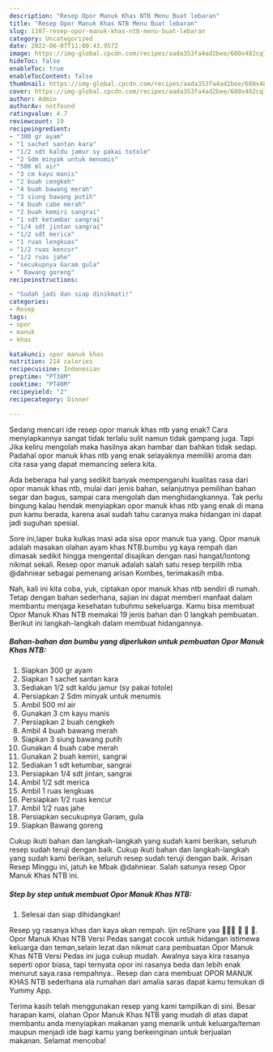 ```yaml
---
description: "Resep Opor Manuk Khas NTB Menu Buat lebaran"
title: "Resep Opor Manuk Khas NTB Menu Buat lebaran"
slug: 1107-resep-opor-manuk-khas-ntb-menu-buat-lebaran
category: Uncategorized
date: 2022-06-07T11:00:43.957Z
image: https://img-global.cpcdn.com/recipes/aada353fa4ad2bee/680x482cq70/opor-manuk-khas-ntb-foto-resep-utama.jpg
hideToc: false
enableToc: true
enableTocContent: false
thumbnail: https://img-global.cpcdn.com/recipes/aada353fa4ad2bee/680x482cq70/opor-manuk-khas-ntb-foto-resep-utama.jpg
cover: https://img-global.cpcdn.com/recipes/aada353fa4ad2bee/680x482cq70/opor-manuk-khas-ntb-foto-resep-utama.jpg
author: Admin
authorAv: notfound
ratingvalue: 4.7
reviewcount: 19
recipeingredient:
- "300 gr ayam"
- "1 sachet santan kara"
- "1/2 sdt kaldu jamur sy pakai totole"
- "2 Sdm minyak untuk menumis"
- "500 ml air"
- "3 cm kayu manis"
- "2 buah cengkeh"
- "4 buah bawang merah"
- "3 siung bawang putih"
- "4 buah cabe merah"
- "2 buah kemiri sangrai"
- "1 sdt ketumbar sangrai"
- "1/4 sdt jintan sangrai"
- "1/2 sdt merica"
- "1 ruas lengkuas"
- "1/2 ruas kencur"
- "1/2 ruas jahe"
- "secukupnya Garam gula"
- " Bawang goreng"
recipeinstructions:

- "Sudah jadi dan siap dinikmati!"
categories:
- Resep
tags:
- opor
- manuk
- khas

katakunci: opor manuk khas 
nutrition: 214 calories
recipecuisine: Indonesian
preptime: "PT38M"
cooktime: "PT40M"
recipeyield: "2"
recipecategory: Dinner

---
```



Sedang mencari ide resep opor manuk khas ntb yang enak? Cara menyiapkannya sangat tidak terlalu sulit namun tidak gampang juga. Tapi Jika keliru mengolah maka hasilnya akan hambar dan bahkan tidak sedap. Padahal opor manuk khas ntb yang enak selayaknya memiliki aroma dan cita rasa yang dapat memancing selera kita.


Ada beberapa hal yang sedikit banyak mempengaruhi kualitas rasa dari opor manuk khas ntb, mulai dari jenis bahan, selanjutnya pemilihan bahan segar dan bagus, sampai cara mengolah dan menghidangkannya. Tak perlu bingung kalau hendak menyiapkan opor manuk khas ntb yang enak di mana pun kamu berada, karena asal sudah tahu caranya maka hidangan ini dapat jadi suguhan spesial.

Sore ini,laper buka kulkas masi ada sisa opor manuk tua yang. Opor manuk adalah masakan olahan ayam khas NTB.bumbu yg kaya rempah dan dimasak sedikit hingga mengental disajikan dengan nasi hangat/lontong nikmat sekali. Resep opor manuk adalah salah satu resep terpilih mba @dahniear sebagai pemenang arisan Kombes, terimakasih mba.


Nah, kali ini kita coba, yuk, ciptakan opor manuk khas ntb sendiri di rumah. Tetap dengan bahan sederhana, sajian ini dapat memberi manfaat dalam membantu menjaga kesehatan tubuhmu sekeluarga. Kamu bisa membuat Opor Manuk Khas NTB memakai 19 jenis bahan dan 0 langkah pembuatan. Berikut ini langkah-langkah dalam membuat hidangannya.

<!--inarticleads1-->

##### Bahan-bahan dan bumbu yang diperlukan untuk pembuatan Opor Manuk Khas NTB:

1. Siapkan 300 gr ayam
1. Siapkan 1 sachet santan kara
1. Sediakan 1/2 sdt kaldu jamur (sy pakai totole)
1. Persiapkan 2 Sdm minyak untuk menumis
1. Ambil 500 ml air
1. Gunakan 3 cm kayu manis
1. Persiapkan 2 buah cengkeh
1. Ambil 4 buah bawang merah
1. Siapkan 3 siung bawang putih
1. Gunakan 4 buah cabe merah
1. Gunakan 2 buah kemiri, sangrai
1. Sediakan 1 sdt ketumbar, sangrai
1. Persiapkan 1/4 sdt jintan, sangrai
1. Ambil 1/2 sdt merica
1. Ambil 1 ruas lengkuas
1. Persiapkan 1/2 ruas kencur
1. Ambil 1/2 ruas jahe
1. Persiapkan secukupnya Garam, gula
1. Siapkan  Bawang goreng


Cukup ikuti bahan dan langkah-langkah yang sudah kami berikan, seluruh resep sudah teruji dengan baik. Cukup ikuti bahan dan langkah-langkah yang sudah kami berikan, seluruh resep sudah teruji dengan baik. Arisan Resep Minggu ini, jatuh ke Mbak @dahniear. Salah satunya resep Opor Manuk Khas NTB ini. 

<!--inarticleads2-->

##### Step by step untuk membuat Opor Manuk Khas NTB:


1. Selesai dan siap dihidangkan!

Resep yg rasanya khas dan kaya akan rempah. Ijin reShare yaa 🙏😊🙏 💝 💝 💝. Opor Manuk Khas NTB Versi Pedas sangat cocok untuk hidangan istimewa keluarga dan teman,selain lezat dan nikmat cara pembuatan Opor Manuk Khas NTB Versi Pedas ini juga cukup mudah. Awalnya saya kira rasanya seperti opor biasa, tapi ternyata opor ini rasanya beda dan lebih enak menurut saya.rasa rempahnya.. Resep dan cara membuat OPOR MANUK KHAS NTB sederhana ala rumahan dari amalia saras dapat kamu temukan di Yummy App. 

Terima kasih telah menggunakan resep yang kami tampilkan di sini. Besar harapan kami, olahan Opor Manuk Khas NTB yang mudah di atas dapat membantu anda menyiapkan makanan yang menarik untuk keluarga/teman maupun menjadi ide bagi kamu yang berkeinginan untuk berjualan makanan. Selamat mencoba!
